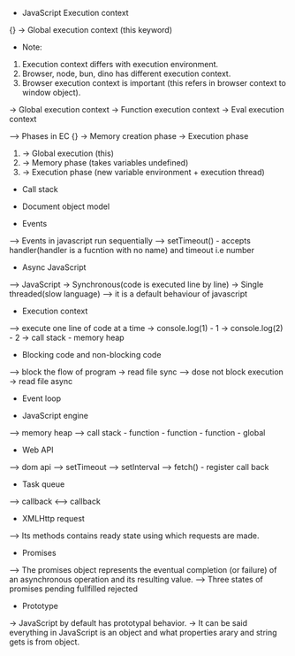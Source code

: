 - JavaScript Execution context

{} -> Global execution context (this keyword)

- Note:

1. Execution context differs with execution environment.
2. Browser, node, bun, dino has different execution context.
3. Browser execution context is important (this refers in browser context to window object).

-> Global execution context
-> Function execution context
-> Eval execution context

--> Phases in EC
{} -> Memory creation phase
-> Execution phase

1. -> Global execution (this)
2. -> Memory phase (takes variables undefined)
3. -> Execution phase (new variable environment + execution thread)

- Call stack

- Document object model

- Events

--> Events in javascript run sequentially
--> setTimeout() - accepts handler(handler is a fucntion with no name) and timeout i.e number

- Async JavaScript

--> JavaScript -> Synchronous(code is executed line by line) -> Single threaded(slow language) --> it is a default behaviour of javascript

- Execution context

--> execute one line of code at a time
-> console.log(1) - 1
-> console.log(2) - 2
-> call stack - memory heap

- Blocking code and non-blocking code

--> block the flow of program -> read file sync
--> dose not block execution -> read file async

- Event loop

* JavaScript engine

--> memory heap
--> call stack - function - function - function - global

- Web API

--> dom api
--> setTimeout
--> setInterval
--> fetch() - register call back

- Task queue

--> callback <--> callback

- XMLHttp request

--> Its methods contains ready state using which requests are made.

- Promises

--> The promises object represents the eventual completion (or failure) of an asynchronous operation and its resulting value.
--> Three states of promises
pending
fullfilled
rejected

- Prototype

-> JavaScript by default has prototypal behavior.
-> It can be said everything in JavaScript is an object and what properties arary and string gets is from object.